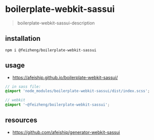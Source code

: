 # boilerplate-webkit-sassui
> boilerplate-webkit-sassui-description

## installation
```shell
npm i @feizheng/boilerplate-webkit-sassui
```

## usage
+ https://afeiship.github.io/boilerplate-webkit-sassui/

```scss
// in sass file:
@import 'node_modules/boilerplate-webkit-sassui/dist/index.scss';

// webkit
@import '~@feizheng/boilerplate-webkit-sassui';
```

## resources
+ https://github.com/afeiship/generator-webkit-sassui
